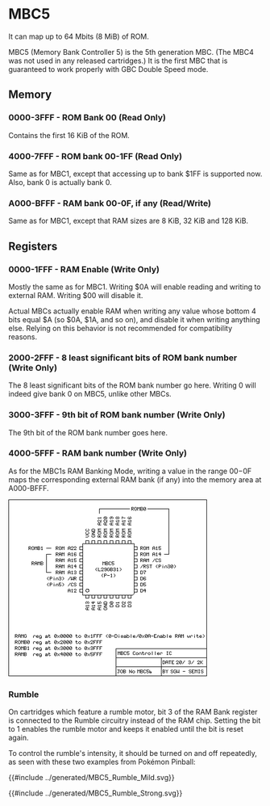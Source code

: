 # MBC5

It can map up to 64 Mbits (8 MiB) of ROM.

MBC5 (Memory Bank Controller 5) is the 5th generation MBC. (The MBC4 was not used in any released cartridges.)
It is the first MBC that is guaranteed to work properly with GBC Double Speed mode.

## Memory

### 0000-3FFF - ROM Bank 00 (Read Only)

Contains the first 16 KiB of the ROM.

### 4000-7FFF - ROM bank 00-1FF (Read Only)

Same as for MBC1, except that accessing up to bank $1FF is supported
now. Also, bank 0 is actually bank 0.

### A000-BFFF - RAM bank 00-0F, if any (Read/Write)

Same as for MBC1, except that RAM sizes are 8 KiB, 32 KiB and 128 KiB.

## Registers

### 0000-1FFF - RAM Enable (Write Only)

Mostly the same as for MBC1. Writing $0A will enable reading and
writing to external RAM. Writing $00 will disable it.

Actual MBCs actually enable RAM when writing any value whose bottom 4 bits equal $A (so $0A, $1A, and so on), and disable it when writing anything else.
Relying on this behavior is not recommended for compatibility reasons.

### 2000-2FFF - 8 least significant bits of ROM bank number (Write Only)

The 8 least significant bits of the ROM bank number go here. Writing 0 will indeed
give bank 0 on MBC5, unlike other MBCs.

### 3000-3FFF - 9th bit of ROM bank number (Write Only)

The 9th bit of the ROM bank number goes here.

### 4000-5FFF - RAM bank number (Write Only)

As for the MBC1s RAM Banking Mode, writing a value in the range $00-$0F
maps the corresponding external RAM bank (if any) into the memory area at
A000-BFFF.

<img class="pixelated" src="imgs/MBC5.png">

### Rumble

On cartridges which feature a rumble motor, bit 3 of the RAM Bank register
is connected to the Rumble circuitry instead of the RAM chip. Setting the
bit to 1 enables the rumble motor and keeps it enabled until the bit is reset again.

To control the rumble's intensity, it should be turned on and off repeatedly,
as seen with these two examples from Pokémon Pinball:

{{#include ../generated/MBC5_Rumble_Mild.svg}}

{{#include ../generated/MBC5_Rumble_Strong.svg}}
